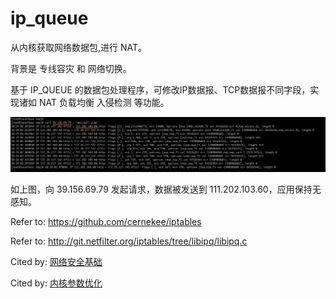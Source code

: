 # ip_queue


从内核获取网络数据包,进行 NAT。

背景是 专线容灾  和  网络切换。

基于 IP_QUEUE 的数据包处理程序，可修改IP数据报、TCP数据报不同字段，实现诸如 NAT 负载均衡 入侵检测 等功能。


![curl](https://github.com/11061055/ip_queue/blob/master/images/nat.png)


如上图，向 39.156.69.79 发起请求，数据被发送到 111.202.103.60，应用保持无感知。


Refer to: https://github.com/cernekee/iptables

Refer to: http://git.netfilter.org/iptables/tree/libipq/libipq.c

Cited by: [网络安全基础](https://github.com/11061055/php-7.3.0-ext-curl/wiki/0.-%E7%BD%91%E7%BB%9C_____%E5%AF%86%E7%A0%81%E5%AD%A6%E4%B8%8E%E7%BD%91%E7%BB%9C%E5%AE%89%E5%85%A8)

Cited by: [内核参数优化](https://github.com/11061055/php-7.3.0-ext-curl/wiki/0.-%E7%BD%91%E7%BB%9C_____linux-%E5%86%85%E6%A0%B8%E5%8F%82%E6%95%B0%E4%BC%98%E5%8C%96)
